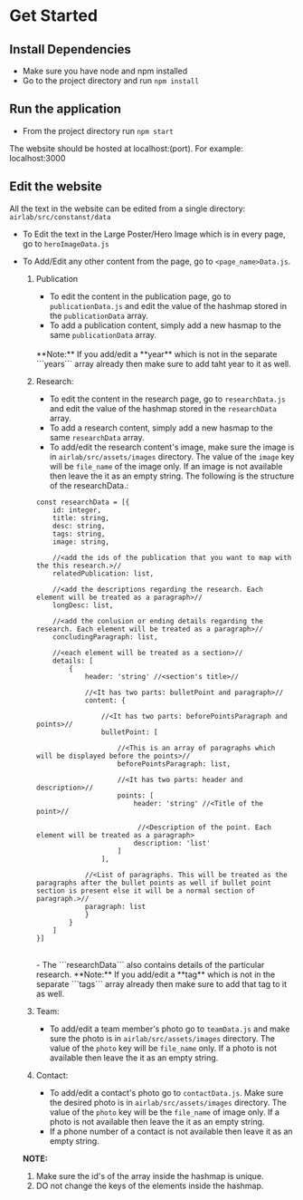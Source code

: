 # Get Started

## Install Dependencies

- Make sure you have node and npm installed
- Go to the project directory and run ``` npm install ```

## Run the application

- From the project directory run ``` npm start ```

The website should be hosted at localhost:(port). For example: localhost:3000


## Edit the website

All the text in the website can be edited from a single directory: ``` airlab/src/constanst/data ```

- To Edit the text in the Large Poster/Hero Image which is in every page, go to ```heroImageData.js```

 - To Add/Edit any other content from the page, go to ```<page_name>Data.js```.
    1. Publication
        - To edit the content in the publication page, go to ```publicationData.js``` and edit the value of the hashmap stored in the ```publicationData``` array. 
        - To add a publication content, simply add a new hasmap to the same ```publicationData``` array.
        <br/>
        **Note:** If you add/edit a **year** which is not in the separate ```years``` array already then make sure to add taht year to it as well.

    2. Research:
         - To edit the content in the research page, go to ```researchData.js``` and edit the value of the hashmap stored in the ```researchData``` array.
        - To add a research content, simply add a new hasmap to the same ```researchData``` array. 
        - To add/edit the research content's image, make sure the image is in ```airlab/src/assets/images``` directory. The value of the ```image``` key will be ```file_name``` of the image only. If an image is not available then leave the it as an empty string.  The following is the structure of the researchData.:
        ```
        const researchData = [{
            id: integer,
            title: string,
            desc: string,
            tags: string,
            image: string,

            //<add the ids of the publication that you want to map with the this research.>//
            relatedPublication: list, 

            //<add the descriptions regarding the research. Each element will be treated as a paragraph>//
            longDesc: list, 

            //<add the conlusion or ending details regarding the research. Each element will be treated as a paragraph>//
            concludingParagraph: list, 

            //<each element will be treated as a section>//
            details: [ 
                {
                    header: 'string' //<section's title>//

                    //<It has two parts: bulletPoint and paragraph>//
                    content: {   

                        //<It has two parts: beforePointsParagraph and points>//
                        bulletPoint: [ 

                            //<This is an array of paragraphs which will be displayed before the points>//
                            beforePointsParagraph: list, 

                            //<It has two parts: header and description>//
                            points: [ 
                                header: 'string' //<Title of the point>//

                                 //<Description of the point. Each element will be treated as a paragraph>
                                description: 'list'
                            ]
                        ],

                    //<List of paragraphs. This will be treated as the paragraphs after the bullet points as well if bullet point section is present else it will be a normal section of paragraph.>//
                    paragraph: list 
                    }
                }
            ]
        }]
        ```
        <br/>
        - The ```researchData``` also contains details of the particular research. 
        **Note:** If you add/edit a **tag** which is not in the separate ```tags``` array already then make sure to add that tag to it as well.

    3. Team:
        - To add/edit a team member's photo go to ```teamData.js``` and make sure the photo is in ```airlab/src/assets/images``` directory. The value of the ```photo``` key will be ```file_name``` only. If a photo is not available then leave the it as an empty string.

    4. Contact:
        - To add/edit a contact's photo go to ```contactData.js```. Make sure the desired photo is in ```airlab/src/assets/images``` directory. The value of the ```photo``` key will be the ```file_name``` of image only. If a photo is not available then leave the it as an empty string.
        - If a phone number of a contact is not available then leave it as an empty string.


    **NOTE:** 
    1. Make sure the id's of the array inside the hashmap is unique.
    2. DO not change the keys of the elements inside the hashmap. 

